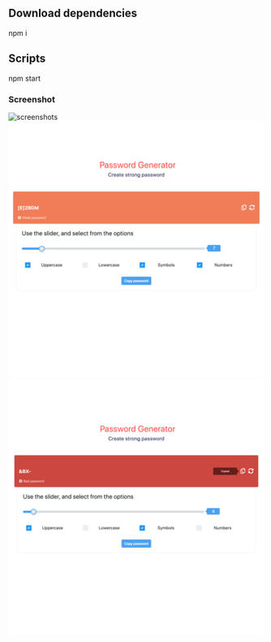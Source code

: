 ## Download dependencies

npm i

## Scripts

npm start

### Screenshot

![screenshots](/screenshots/q.png)
![screenshots](/screenshots/2.png)
![screenshots](/screenshots/3.png)
